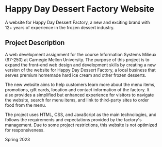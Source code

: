 # Happy Day Dessert Factory Website

A website for Happy Day Dessert Factory, a new and exciting brand with 12+ years of experience in the frozen dessert industry.

## Project Description

A web development assignment for the course Information Systems Milieux (67-250) at Carnegie Mellon University. The purpose of this project is to expand the front-end web design and development skills by creating a new version of the website for Happy Day Dessert Factory, a local business that serves premium homemade hard ice cream and other frozen desserts.

The new website aims to help customers learn more about the menu items, promotions, gift cards, location and contact information of the factory. It also provides a simplified but enhanced experience for visitors to navigate the website, search for menu items, and link to third-party sites to order food from the menu.

The project uses HTML, CSS, and JavaScript as the main technologies, and follows the requirements and expectations provided by the factory's management. Due to some project restrictions, this website is not optimized for responsiveness. 

Spring 2023
